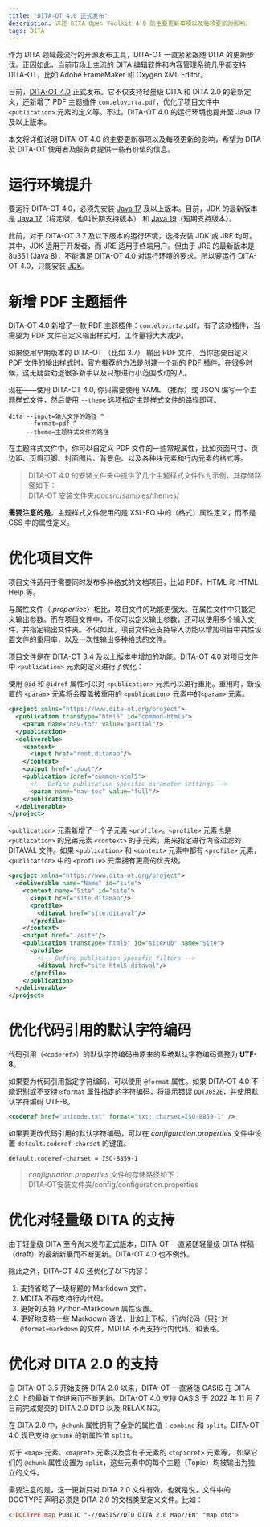 ```yaml
---
title: "DITA-OT 4.0 正式发布"
description: 详述 DITA Open Toolkit 4.0 的主要更新事项以及每项更新的影响。
tags: DITA
---
```


作为 DITA 领域最流行的开源发布工具，DITA-OT 一直紧紧跟随 DITA 的更新步伐。正因如此，当前市场上主流的 DITA 编辑软件和内容管理系统几乎都支持 DITA-OT，比如 Adobe FrameMaker 和 Oxygen XML Editor。

日前，[DITA-OT 4.0][] 正式发布。它不仅支持轻量级 DITA 和 DITA 2.0 的最新定义，还新增了 PDF 主题插件 `com.elovirta.pdf`，优化了项目文件中 `<publication>` 元素的定义等。不过，DITA-OT 4.0 的运行环境也提升至 Java 17 及以上版本。

本文将详细说明 DITA-OT 4.0 的主要更新事项以及每项更新的影响，希望为 DITA 及 DITA-OT 使用者及服务商提供一些有价值的信息。

# 运行环境提升

要运行 DITA-OT 4.0，必须先安装 [Java 17][] 及以上版本。目前，JDK 的最新版本是 [Java 17][]（稳定版，也叫长期支持版本） 和 [Java 19][]（短期支持版本）。

此前，对于 DITA-OT 3.7 及以下版本的运行环境，选择安装 JDK 或 JRE 均可。其中，JDK 适用于开发者，而 JRE 适用于终端用户。但由于 JRE 的最新版本是 8u351 (Java 8)，不能满足 DITA-OT 4.0 对运行环境的要求。所以要运行 DITA-OT 4.0，只能安装 [JDK][]。

# 新增 PDF 主题插件

DITA-OT 4.0 新增了一款 PDF 主题插件：`com.elovirta.pdf`。有了这款插件，当需要为 PDF 文件自定义输出样式时，工作量将大大减少。

如果使用早期版本的 DITA-OT （比如 3.7） 输出 PDF 文件，当你想要自定义 PDF 文件的输出样式时，官方推荐的方法是创建一个新的 PDF 插件。在很多时候，这无疑会劝退很多新手以及只想进行小范围改动的人。

现在——使用 DITA-OT 4.0, 你只需要使用 YAML （推荐）或 JSON 编写一个主题样式文件，然后使用 `--theme` 选项指定主题样式文件的路径即可。

```
dita --input=输入文件的路径 ^
     --format=pdf ^
     --theme=主题样式文件的路径
```

在主题样式文件中，你可以自定义 PDF 文件的一些常规属性，比如页面尺寸、页边距、页眉页脚、封面图片、背景色、以及各种块元素和行内元素的格式等。

> DITA-OT 4.0 的安装文件夹中提供了几个主题样式文件作为示例，其存储路径如下：  
> DITA-OT 安装文件夹/docsrc/samples/themes/

**需要注意的是**，主题样式文件使用的是 XSL-FO 中的（格式）属性定义，而不是 CSS 中的属性定义。

# 优化项目文件

项目文件适用于需要同时发布多种格式的文档项目，比如 PDF、HTML 和 HTML Help 等。

与属性文件（*.properties*）相比，项目文件的功能更强大。在属性文件中只能定义输出参数。而在项目文件中，不仅可以定义输出参数，还可以使用多个输入文件，并指定输出文件夹。不仅如此，项目文件还支持导入功能以增加项目中共性设置文件的重用率，以及一次性输出多种格式的文件。

项目文件是在 DITA-OT 3.4 及以上版本中增加的功能。DITA-OT 4.0 对项目文件中 `<publication>` 元素的定义进行了优化：

使用 `@id` 和 `@idref` 属性可以对 `<publication>` 元素可以进行重用。重用时，新设置的 `<param>` 元素将会覆盖被重用的 `<publication>` 元素中的`<param>` 元素。

```xml
<project xmlns="https://www.dita-ot.org/project">
  <publication transtype="html5" id="common-html5">
    <param name="nav-toc" value="partial"/>
  </publication>
  <deliverable>
    <context>
      <input href="root.ditamap"/>
    </context>
    <output href="./out"/>
    <publication idref="common-html5">
      <!-- Define publication-specific parameter settings -->
      <param name="nav-toc" value="full"/>
    </publication>
  </deliverable>
</project>
```

`<publication>` 元素新增了一个子元素 `<profile>`。`<profile>` 元素也是 `<publication>` 的兄弟元素 `<context>` 的子元素，用来指定进行内容过滤的 DITAVAL 文件。如果 `<publication>` 和 `<context>` 元素中都有 `<profile>` 元素，`<publication>` 中的 `<profile>` 元素拥有更高的优先级。

```xml
<project xmlns="https://www.dita-ot.org/project">
  <deliverable name="Name" id="site">
    <context name="Site" id="site">
      <input href="site.ditamap"/>
      <profile>
        <ditaval href="site.ditaval"/>
      </profile>
    </context>
    <output href="./site"/>
    <publication transtype="html5" id="sitePub" name="Site">
      <profile>
        <!-- Define publication-specific filters -->
        <ditaval href="site-html5.ditaval"/>
      </profile>
    </publication>
  </deliverable>
</project>
```

# 优化代码引用的默认字符编码

代码引用（`<coderef>`）的默认字符编码由原来的系统默认字符编码调整为 **UTF-8**。

如果要为代码引用指定字符编码，可以使用 `@format` 属性。如果 DITA-OT 4.0 不能识别或不支持 `@format` 属性指定的字符编码，将提示错误 `DOTJ052E`，并使用默认字符编码 UTF-8。

```xml
<coderef href="unicode.txt" format="txt; charset=ISO-8859-1" />
```

如果要更改代码引用的默认字符编码，可以在 *configuration.properties* 文件中设置 `default.coderef-charset` 的键值。

```
default.coderef-charset = ISO-8859-1
```

> *configuration.properties* 文件的存储路径如下：  
> DITA-OT安装文件夹/config/configuration.properties

# 优化对轻量级 DITA 的支持

由于轻量级 DITA 至今尚未发布正式版本，DITA-OT 一直紧随轻量级 DITA 样稿（draft）的最新新展而不断更新。DITA-OT 4.0 也不例外。

除此之外，DITA-OT 4.0 还优化了以下内容：

1. 支持省略了一级标题的 Markdown 文件。
2. MDITA 不再支持行内代码。
3. 更好的支持 Python-Markdown 属性设置。
4. 更好地支持一些 Markdown 语法，比如上下标、行内代码（只针对 `@format=markdown` 的文件，MDITA 不再支持行内代码）和表格。

# 优化对 DITA 2.0 的支持

自 DITA-OT 3.5 开始支持 DITA 2.0 以来，DITA-OT 一直紧随 OASIS 在 DITA 2.0 上的最新工作进展而不断更新。DITA-OT 4.0 支持 OASIS 于 2022 年 11 月 7 日前完成提交的 DITA 2.0 DTD 以及 RELAX NG。

在 DITA 2.0 中，`@chunk` 属性拥有了全新的属性值：`combine` 和 `split`。DITA-OT 4.0 现已支持 `@chunk` 的新属性值 `split`。

对于 `<map>` 元素、`<mapref>` 元素以及含有子元素的 `<topicref>` 元素等， 如果它们的 `@chunk` 属性设置为 `split`，这些元素中的每个主题（Topic）均被输出为独立的文件。

需要注意的是，这一更新只对 DITA 2.0 文件有效。也就是说，文件中的 DOCTYPE 声明必须是 DITA 2.0 的文档类型定义文件。比如：

```xml
<!DOCTYPE map PUBLIC "-//OASIS//DTD DITA 2.0 Map//EN" "map.dtd">
```


<!-- link definition -->
[DITA-OT 4.0]: https://www.dita-ot.org/download "DITA-OT 4.0 下载地址"
[JDK]: https://www.oracle.com/cn/java/technologies/downloads/archive/ "JDK下载地址"
[Java 17]: https://www.oracle.com/java/technologies/javase/jdk17-archive-downloads.html "Java 17 下载地址"
[Java 19]: https://www.oracle.com/java/technologies/javase/jdk19-archive-downloads.html "Java 19 下载地址"